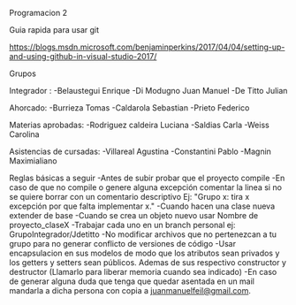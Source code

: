 Programacion 2

Guia rapida para usar git

https://blogs.msdn.microsoft.com/benjaminperkins/2017/04/04/setting-up-and-using-github-in-visual-studio-2017/

Grupos

Integrador : 
-Belaustegui Enrique
-Di Modugno Juan Manuel
-De Titto Julian

Ahorcado: 
-Burrieza Tomas
-Caldarola Sebastian
-Prieto Federico

Materias aprobadas:
-Rodriguez caldeira Luciana
-Saldias Carla
-Weiss Carolina

Asistencias de cursadas:
-Villareal Agustina
-Constantini Pablo
-Magnin Maximialiano

Reglas básicas a seguir
-Antes de subir probar que el proyecto compile
-En caso de que no compile o genere alguna excepción comentar la linea si no se quiere borrar con un comentario descriptivo Ej: "Grupo x: tira x excepción por que falta implementar x." 
-Cuando hacen una clase nueva extender de base
-Cuando se crea un objeto nuevo usar Nombre de proyecto_claseX
-Trabajar cada uno en un branch personal ej: GrupoIntegrador/Jdetitto
-No modificar archivos que no pertenezcan a tu grupo para no generar conflicto de versiones de código
-Usar encapsulacion en sus modelos de modo que los atributos sean privados y los getters y setters sean públicos. Ademas de sus respectivo constructor y destructor (Llamarlo para liberar memoria cuando sea indicado)
-En caso de generar alguna duda que tenga que quedar asentada en un mail mandarla a dicha persona con copia a juanmanuelfeil@gmail.com.

